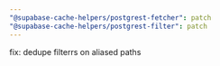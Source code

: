 ```yaml
---
"@supabase-cache-helpers/postgrest-fetcher": patch
"@supabase-cache-helpers/postgrest-filter": patch
---
```


fix: dedupe filterrs on aliased paths
